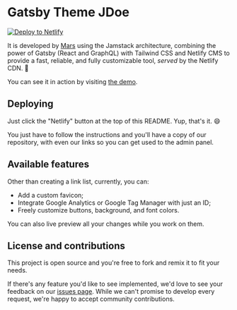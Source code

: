 # Gatsby Theme JDoe

[![Deploy to Netlify](https://www.netlify.com/img/deploy/button.svg)](https://app.netlify.com/start/deploy?repository=https://github.com/marscollective/gatsby-starter-jdoe&stack=cms)

It is developed by [Mars](https://marscollective.co/) using the Jamstack architecture, combining the power of Gatsby (React and GraphQL) with Tailwind CSS and Netlify CMS to provide a fast, reliable, and fully customizable tool, _served_ by the Netlify CDN. 🚀

You can see it in action by visiting [the demo](https://gatsby-theme-jdoe.netlify.app/).

## Deploying

Just click the "Netlify" button at the top of this README. Yup, that's it. 😄

You just have to follow the instructions and you'll have a copy of our repository, with even our links so you can get used to the admin panel.

## Available features

Other than creating a link list, currently, you can:

- Add a custom favicon;
- Integrate Google Analytics or Google Tag Manager with just an ID;
- Freely customize buttons, background, and font colors.

You can also live preview all your changes while you work on them.

## License and contributions

This project is open source and you're free to fork and remix it to fit your needs.

If there's any feature you'd like to see implemented, we'd love to see your feedback on our [issues page](https://github.com/marscollective/gatsby-themes/issues). While we can't promise to develop every request, we're happy to accept community contributions.
